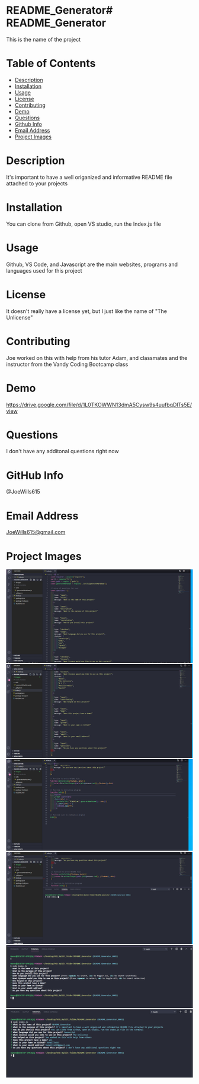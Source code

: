 # README_Generator# README_Generator
This is the name of the project

# Table of Contents
* [Description](#description)
* [Installation](#installation)
* [Usage](#usage)
* [License](#license)
* [Contributing](#contributing)
* [Demo](#demo)
* [Questions](#questions)
* [Github Info](#githubinfo)
* [Email Address](#emailaddress)
* [Project Images](#projectimages)

# Description
It's important to have a well origanized and informative README file 
attached to your projects

# Installation
You can clone from Github, open VS studio, run the Index.js file

# Usage
Github, VS Code, and Javascript are the main websites, programs and languages used for this project 

# License
It doesn't really have a license yet, but I just like the name of "The Unlicense"

# Contributing
Joe worked on this with help from his tutor Adam, and classmates and the instructor from the Vandy Coding Bootcamp class

# Demo
https://drive.google.com/file/d/1L0TKOWWN13dmA5Cysw9s4uufbqDITs5E/view

# Questions
I don't have any additonal questions right now

# GitHub Info
@JoeWills615

# Email Address
JoeWills615@gmail.com

# Project Images

<img src="./images/readme_01.PNG">


<img src="./images/readme_02.PNG">


<img src="./images/readme_03.PNG">


<img src="./images/readme_04.PNG">


<img src="./images/readme_05.PNG">


<img src="./images/readme_06.PNG">

